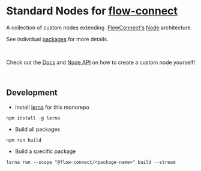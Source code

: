# Standard Nodes for [flow-connect](https://github.com/bhagatsaurabh/flow-connect)

A collection of custom nodes extending <img src="" alt="" /> [FlowConnect's](https://flow-connect.saurabhagat.me) [Node](https://flow-connect.saurabhagat.me/reference/api/classes/node.html) architecture.

See individual [packages](./packages/README.md) for more details.

<br/>

Check out the [Docs](https://flow-connect.saurabhagat.me/guide/nodes.html) and [Node API](https://flow-connect.saurabhagat.me/reference/api/classes/node.html) on how to create a custom node yourself!

<br/>

## Development

- Install [lerna](https://github.com/lerna/lerna) for this monorepo

```shell
npm install -g lerna
```

- Build all packages

```shell
npm run build
```

- Build a specific package

```shell
lerna run --scope "@flow-connect/<package-name>" build --stream
```
